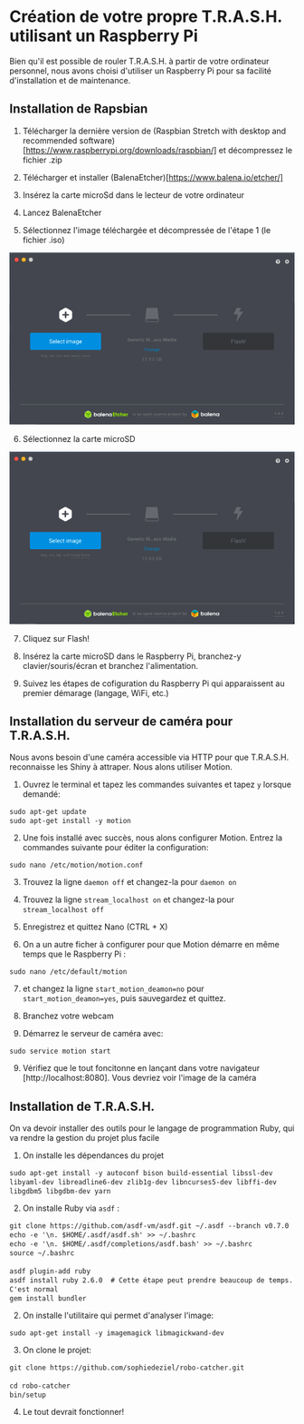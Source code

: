 # Création de votre propre T.R.A.S.H. utilisant un Raspberry Pi

Bien qu'il est possible de rouler T.R.A.S.H. à partir de votre ordinateur personnel, nous avons choisi d'utiliser un Raspberry Pi pour sa facilité d'installation et de maintenance.

## Installation de Rapsbian

1. Télécharger la dernière version de (Raspbian Stretch with desktop and recommended software)[https://www.raspberrypi.org/downloads/raspbian/] et décompressez le fichier .zip

2. Télécharger et installer (BalenaEtcher)[https://www.balena.io/etcher/]

3. Insérez la carte microSd dans le lecteur de votre ordinateur

4. Lancez BalenaEtcher

5. Sélectionnez l'image téléchargée et décompressée de l'étape 1 (le fichier .iso)

![Sélectionner l'image disque dans BalenaEtcher](docs/balena-select-image.png)

6. Sélectionnez la carte microSD

![Sélectionner la carte SD dans BalenaEtcher](docs/balena-select-drive.png)

7. Cliquez sur Flash!

8. Insérez la carte microSD dans le Raspberry Pi, branchez-y clavier/souris/écran et branchez l'alimentation.

9. Suivez les étapes de cofiguration du Raspberry Pi qui apparaissent au premier démarage (langage, WiFi, etc.)

## Installation du serveur de caméra pour T.R.A.S.H.

Nous avons besoin d'une caméra accessible via HTTP pour que T.R.A.S.H. reconnaisse les Shiny à attraper. Nous alons utiliser Motion.

1. Ouvrez le terminal et tapez les commandes suivantes et tapez `y` lorsque demandé:

```
sudo apt-get update
sudo apt-get install -y motion
```

2. Une fois installé avec succès, nous alons configurer Motion. Entrez la commandes suivante pour éditer la configuration:

```
sudo nano /etc/motion/motion.conf
```

3. Trouvez la ligne `daemon off` et changez-la pour `daemon on`

4. Trouvez la ligne `stream_localhost on` et changez-la pour `stream_localhost off`

5. Enregistrez et quittez Nano (CTRL + X)

6. On a un autre ficher à configurer pour que Motion démarre en même temps que le Raspberry Pi :

```
sudo nano /etc/default/motion
```

7. et changez la ligne `start_motion_deamon=no` pour `start_motion_deamon=yes`, puis sauvegardez et quittez.

8. Branchez votre webcam

9. Démarrez le serveur de caméra avec:

```
sudo service motion start
```

9. Vérifiez que le tout foncitonne en lançant dans votre navigateur [http://localhost:8080]. Vous devriez voir l'image de la caméra

## Installation de T.R.A.S.H.

On va devoir installer des outils pour le langage de programmation Ruby, qui va rendre la gestion du projet plus facile

1. On installe les dépendances du projet

```
sudo apt-get install -y autoconf bison build-essential libssl-dev libyaml-dev libreadline6-dev zlib1g-dev libncurses5-dev libffi-dev libgdbm5 libgdbm-dev yarn
```

2. On installe Ruby via `asdf` :

```
git clone https://github.com/asdf-vm/asdf.git ~/.asdf --branch v0.7.0
echo -e '\n. $HOME/.asdf/asdf.sh' >> ~/.bashrc
echo -e '\n. $HOME/.asdf/completions/asdf.bash' >> ~/.bashrc
source ~/.bashrc

asdf plugin-add ruby
asdf install ruby 2.6.0  # Cette étape peut prendre beaucoup de temps. C'est normal
gem install bundler
```

2. On installe l'utilitaire qui permet d'analyser l'image:

```
sudo apt-get install -y imagemagick libmagickwand-dev
```

3. On clone le projet:

```
git clone https://github.com/sophiedeziel/robo-catcher.git

cd robo-catcher
bin/setup
```

4. Le tout devrait fonctionner!
